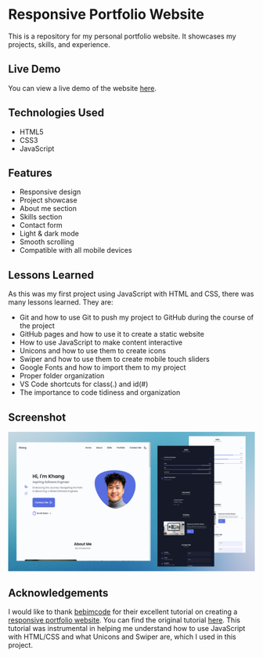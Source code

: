 # Responsive Portfolio Website

This is a repository for my personal portfolio website. It showcases my projects, skills, and experience.

## Live Demo

You can view a live demo of the website [here](https://khangvu0.github.io.).

## Technologies Used

- HTML5
- CSS3
- JavaScript

## Features

- Responsive design
- Project showcase 
- About me section
- Skills section
- Contact form
- Light & dark mode
- Smooth scrolling
- Compatible with all mobile devices

## Lessons Learned

As this was my first project using JavaScript with HTML and CSS, there was many lessons learned. They are:

- Git and how to use Git to push my project to GitHub during the course of the project
- GitHub pages and how to use it to create a static website
- How to use JavaScript to make content interactive
- Unicons and how to use them to create icons
- Swiper and how to use them to create mobile touch sliders
- Google Fonts and how to import them to my project
- Proper folder organization
- VS Code shortcuts for class(.) and id(#)
- The importance to code tidiness and organization

## Screenshot

![Screenshot 1](/preview.png)

## Acknowledgements

I would like to thank [bebimcode](https://github.com/bedimcode) for their excellent tutorial on creating a [responsive portfolio website](https://github.com/bedimcode/responsive-portfolio-website-Alexa). You can find the original tutorial [here](https://www.youtube.com/watch?v=27JtRAI3QO8). This tutorial was instrumental in helping me understand how to use JavaScript with HTML/CSS and what Unicons and Swiper are, which I used in this project.
